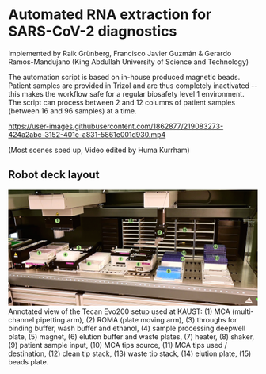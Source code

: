 # Automated RNA extraction for SARS-CoV-2 diagnostics
Implemented by Raik Grünberg, Francisco Javier Guzmán & Gerardo Ramos-Mandujano
(King Abdullah University of Science and Technology)

The automation script is based on in-house produced magnetic beads. Patient samples are provided in Trizol and are thus completely inactivated -- this makes the workflow safe for a regular biosafety level 1 environment. The script can process between 2 and 12 columns of patient samples (between 16 and 96 samples) at a time.

https://user-images.githubusercontent.com/1862877/219083273-424a2abc-3152-401e-a831-5861e001d930.mp4

(Most scenes sped up, Video edited by Huma Kurrham)

## Robot deck layout
![Deck Layout](./images/deck_annotated.png)
Annotated view of the Tecan Evo200 setup used at KAUST:
(1) MCA (multi-channel pipetting arm), (2) ROMA (plate moving arm), (3) throughs for binding buffer, wash buffer and ethanol, (4) sample processing deepwell plate, (5) magnet, (6) elution buffer and waste plates, (7) heater, (8) shaker, (9) patient sample input, (10) MCA tips source, (11) MCA tips used / destination, (12) clean tip stack, (13) waste tip stack, (14) elution plate, (15) beads plate. 
